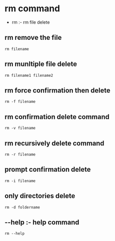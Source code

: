 # rm command 
* rm  :- rm file delete
## rm remove the file
```
rm filename 
```
## rm munltiple file delete
```
rm filename1 filename2 
```
## rm force confirmation then delete
```
rm -f filename
```
## rm confirmation delete command 
``` 
rm -v filename
```
## rm recursively delete command 
```
rm -r filename
```
## prompt confirmation delete
```
rm -i filename 
```
## only directories delete
```
rm -d foldername 
```
## --help :- help command
```
rm --help
```

